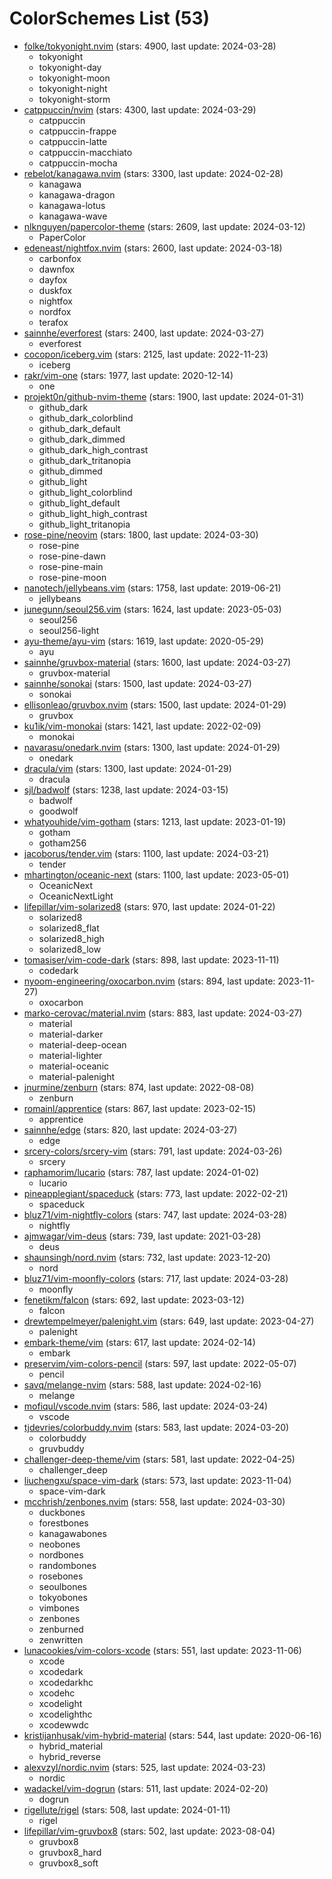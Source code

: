 
ColorSchemes List (53)
======================
  
- [folke/tokyonight.nvim](https://github.com/folke/tokyonight.nvim) (stars: 4900, last update: 2024-03-28)  
  - tokyonight  
  - tokyonight-day  
  - tokyonight-moon  
  - tokyonight-night  
  - tokyonight-storm  
- [catppuccin/nvim](https://github.com/catppuccin/nvim) (stars: 4300, last update: 2024-03-29)  
  - catppuccin  
  - catppuccin-frappe  
  - catppuccin-latte  
  - catppuccin-macchiato  
  - catppuccin-mocha  
- [rebelot/kanagawa.nvim](https://github.com/rebelot/kanagawa.nvim) (stars: 3300, last update: 2024-02-28)  
  - kanagawa  
  - kanagawa-dragon  
  - kanagawa-lotus  
  - kanagawa-wave  
- [nlknguyen/papercolor-theme](https://github.com/nlknguyen/papercolor-theme) (stars: 2609, last update: 2024-03-12)  
  - PaperColor  
- [edeneast/nightfox.nvim](https://github.com/edeneast/nightfox.nvim) (stars: 2600, last update: 2024-03-18)  
  - carbonfox  
  - dawnfox  
  - dayfox  
  - duskfox  
  - nightfox  
  - nordfox  
  - terafox  
- [sainnhe/everforest](https://github.com/sainnhe/everforest) (stars: 2400, last update: 2024-03-27)  
  - everforest  
- [cocopon/iceberg.vim](https://github.com/cocopon/iceberg.vim) (stars: 2125, last update: 2022-11-23)  
  - iceberg  
- [rakr/vim-one](https://github.com/rakr/vim-one) (stars: 1977, last update: 2020-12-14)  
  - one  
- [projekt0n/github-nvim-theme](https://github.com/projekt0n/github-nvim-theme) (stars: 1900, last update: 2024-01-31)  
  - github_dark  
  - github_dark_colorblind  
  - github_dark_default  
  - github_dark_dimmed  
  - github_dark_high_contrast  
  - github_dark_tritanopia  
  - github_dimmed  
  - github_light  
  - github_light_colorblind  
  - github_light_default  
  - github_light_high_contrast  
  - github_light_tritanopia  
- [rose-pine/neovim](https://github.com/rose-pine/neovim) (stars: 1800, last update: 2024-03-30)  
  - rose-pine  
  - rose-pine-dawn  
  - rose-pine-main  
  - rose-pine-moon  
- [nanotech/jellybeans.vim](https://github.com/nanotech/jellybeans.vim) (stars: 1758, last update: 2019-06-21)  
  - jellybeans  
- [junegunn/seoul256.vim](https://github.com/junegunn/seoul256.vim) (stars: 1624, last update: 2023-05-03)  
  - seoul256  
  - seoul256-light  
- [ayu-theme/ayu-vim](https://github.com/ayu-theme/ayu-vim) (stars: 1619, last update: 2020-05-29)  
  - ayu  
- [sainnhe/gruvbox-material](https://github.com/sainnhe/gruvbox-material) (stars: 1600, last update: 2024-03-27)  
  - gruvbox-material  
- [sainnhe/sonokai](https://github.com/sainnhe/sonokai) (stars: 1500, last update: 2024-03-27)  
  - sonokai  
- [ellisonleao/gruvbox.nvim](https://github.com/ellisonleao/gruvbox.nvim) (stars: 1500, last update: 2024-01-29)  
  - gruvbox  
- [ku1ik/vim-monokai](https://github.com/ku1ik/vim-monokai) (stars: 1421, last update: 2022-02-09)  
  - monokai  
- [navarasu/onedark.nvim](https://github.com/navarasu/onedark.nvim) (stars: 1300, last update: 2024-01-29)  
  - onedark  
- [dracula/vim](https://github.com/dracula/vim) (stars: 1300, last update: 2024-01-29)  
  - dracula  
- [sjl/badwolf](https://github.com/sjl/badwolf) (stars: 1238, last update: 2024-03-15)  
  - badwolf  
  - goodwolf  
- [whatyouhide/vim-gotham](https://github.com/whatyouhide/vim-gotham) (stars: 1213, last update: 2023-01-19)  
  - gotham  
  - gotham256  
- [jacoborus/tender.vim](https://github.com/jacoborus/tender.vim) (stars: 1100, last update: 2024-03-21)  
  - tender  
- [mhartington/oceanic-next](https://github.com/mhartington/oceanic-next) (stars: 1100, last update: 2023-05-01)  
  - OceanicNext  
  - OceanicNextLight  
- [lifepillar/vim-solarized8](https://github.com/lifepillar/vim-solarized8) (stars: 970, last update: 2024-01-22)  
  - solarized8  
  - solarized8_flat  
  - solarized8_high  
  - solarized8_low  
- [tomasiser/vim-code-dark](https://github.com/tomasiser/vim-code-dark) (stars: 898, last update: 2023-11-11)  
  - codedark  
- [nyoom-engineering/oxocarbon.nvim](https://github.com/nyoom-engineering/oxocarbon.nvim) (stars: 894, last update: 2023-11-27)  
  - oxocarbon  
- [marko-cerovac/material.nvim](https://github.com/marko-cerovac/material.nvim) (stars: 883, last update: 2024-03-27)  
  - material  
  - material-darker  
  - material-deep-ocean  
  - material-lighter  
  - material-oceanic  
  - material-palenight  
- [jnurmine/zenburn](https://github.com/jnurmine/zenburn) (stars: 874, last update: 2022-08-08)  
  - zenburn  
- [romainl/apprentice](https://github.com/romainl/apprentice) (stars: 867, last update: 2023-02-15)  
  - apprentice  
- [sainnhe/edge](https://github.com/sainnhe/edge) (stars: 820, last update: 2024-03-27)  
  - edge  
- [srcery-colors/srcery-vim](https://github.com/srcery-colors/srcery-vim) (stars: 791, last update: 2024-03-26)  
  - srcery  
- [raphamorim/lucario](https://github.com/raphamorim/lucario) (stars: 787, last update: 2024-01-02)  
  - lucario  
- [pineapplegiant/spaceduck](https://github.com/pineapplegiant/spaceduck) (stars: 773, last update: 2022-02-21)  
  - spaceduck  
- [bluz71/vim-nightfly-colors](https://github.com/bluz71/vim-nightfly-colors) (stars: 747, last update: 2024-03-28)  
  - nightfly  
- [ajmwagar/vim-deus](https://github.com/ajmwagar/vim-deus) (stars: 739, last update: 2021-03-28)  
  - deus  
- [shaunsingh/nord.nvim](https://github.com/shaunsingh/nord.nvim) (stars: 732, last update: 2023-12-20)  
  - nord  
- [bluz71/vim-moonfly-colors](https://github.com/bluz71/vim-moonfly-colors) (stars: 717, last update: 2024-03-28)  
  - moonfly  
- [fenetikm/falcon](https://github.com/fenetikm/falcon) (stars: 692, last update: 2023-03-12)  
  - falcon  
- [drewtempelmeyer/palenight.vim](https://github.com/drewtempelmeyer/palenight.vim) (stars: 649, last update: 2023-04-27)  
  - palenight  
- [embark-theme/vim](https://github.com/embark-theme/vim) (stars: 617, last update: 2024-02-14)  
  - embark  
- [preservim/vim-colors-pencil](https://github.com/preservim/vim-colors-pencil) (stars: 597, last update: 2022-05-07)  
  - pencil  
- [savq/melange-nvim](https://github.com/savq/melange-nvim) (stars: 588, last update: 2024-02-16)  
  - melange  
- [mofiqul/vscode.nvim](https://github.com/mofiqul/vscode.nvim) (stars: 586, last update: 2024-03-24)  
  - vscode  
- [tjdevries/colorbuddy.nvim](https://github.com/tjdevries/colorbuddy.nvim) (stars: 583, last update: 2024-03-20)  
  - colorbuddy  
  - gruvbuddy  
- [challenger-deep-theme/vim](https://github.com/challenger-deep-theme/vim) (stars: 581, last update: 2022-04-25)  
  - challenger_deep  
- [liuchengxu/space-vim-dark](https://github.com/liuchengxu/space-vim-dark) (stars: 573, last update: 2023-11-04)  
  - space-vim-dark  
- [mcchrish/zenbones.nvim](https://github.com/mcchrish/zenbones.nvim) (stars: 558, last update: 2024-03-30)  
  - duckbones  
  - forestbones  
  - kanagawabones  
  - neobones  
  - nordbones  
  - randombones  
  - rosebones  
  - seoulbones  
  - tokyobones  
  - vimbones  
  - zenbones  
  - zenburned  
  - zenwritten  
- [lunacookies/vim-colors-xcode](https://github.com/lunacookies/vim-colors-xcode) (stars: 551, last update: 2023-11-06)  
  - xcode  
  - xcodedark  
  - xcodedarkhc  
  - xcodehc  
  - xcodelight  
  - xcodelighthc  
  - xcodewwdc  
- [kristijanhusak/vim-hybrid-material](https://github.com/kristijanhusak/vim-hybrid-material) (stars: 544, last update: 2020-06-16)  
  - hybrid_material  
  - hybrid_reverse  
- [alexvzyl/nordic.nvim](https://github.com/alexvzyl/nordic.nvim) (stars: 525, last update: 2024-03-23)  
  - nordic  
- [wadackel/vim-dogrun](https://github.com/wadackel/vim-dogrun) (stars: 511, last update: 2024-02-20)  
  - dogrun  
- [rigellute/rigel](https://github.com/rigellute/rigel) (stars: 508, last update: 2024-01-11)  
  - rigel  
- [lifepillar/vim-gruvbox8](https://github.com/lifepillar/vim-gruvbox8) (stars: 502, last update: 2023-08-04)  
  - gruvbox8  
  - gruvbox8_hard  
  - gruvbox8_soft